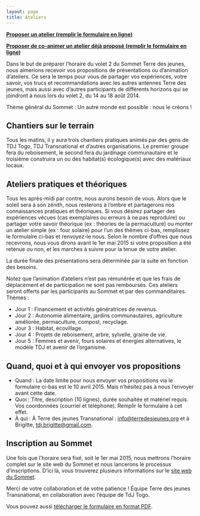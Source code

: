 ```yaml
---
layout: page
title: Ateliers
---
```


**[Proposer un atelier (remplir le formulaire en ligne)](https://www.surveymonkey.com/s/THGQVCN)**

**[Proposer de co-animer un atelier déjà proposé (remplir le formulaire en ligne)](https://www.surveymonkey.com/s/N3VC6QW)**

Dans le but de préparer l’horaire du volet 2 du Sommet Terre des jeunes, nous aimerions recevoir vos propositions de présentations ou d’animation d’ateliers. Ce sera le temps pour vous de partager vos expériences, votre savoir, vos trucs et recommandations avec les autres antennes Terre des jeunes, mais aussi avec d’autres participants de différents horizons qui se joindront à nous lors du volet 2, du 14 au 18 août 2014.

Thème général du Sommet : Un autre monde est possible : nous le créons !

Chantiers sur le terrain
-----

Tous les matins, il y aura trois chantiers pratiques animés par des gens de TDJ Togo, TDJ Transnational et d’autres organisations. Le premier groupe fera du reboisement, le second fera du jardinage communautaire et le troisième construira un ou des habitat(s) écologique(s) avec des matériaux locaux.

Ateliers pratiques et théoriques
-----

Tous les après-midi par contre, nous aurons besoin de vous.  Alors que le soleil sera à son zénith, nous resterons à l’ombre et partagerons nos connaissances pratiques et théoriques. Si vous désirez partager des expériences vécues (cas exemplaires ou erreurs à ne pas reproduire) ou partager votre savoir théorique (ex : théories de la permaculture) ou monter un atelier simple (ex : four solaire) pour l’un des thèmes ci-bas, remplissez le formulaire ci-bas et renvoyez-le nous.  Selon le nombre d’offres que nous recevrons, nous vous dirons avant le 1er mai 2015 si votre proposition a été retenue ou non, et les marches à suivre pour la tenue de votre atelier. 

La durée finale des présentations sera déterminée par la suite en fonction des besoins.

Notez que l’animation d’ateliers n’est pas rémunérée et que les frais de déplacement et de participation ne sont pas remboursés. Ces ateliers seront offerts par les participants au Sommet et par des commanditaires.
Thèmes :
 
 * Jour 1 : Financement et activités génératrices de revenus.
 * Jour 2 : Autonomie alimentaire, jardins communautaires, agriculture améliorée, permaculture, compost, recyclage.
 * Jour 3 : Habitat, écovillage.
 * Jour 4 : Projets de reboisement, arbre, sylvelle, graine de vie.
 * Jour 5 : Femmes et avenir, fours solaires et énergies alternatives, le modèle TDJ et avenir de l’organisme.

Quand, quoi et à qui envoyer vos propositions
-----

 * Quand : La date limite pour nous envoyer vos propositions via le formulaire ci-bas est le 10 avril 2015. Mais n’hésitez pas à nous l’envoyer avant cette date.
 * Quoi : Titre, description (10 lignes), durée souhaitée et matériel requis. Vos coordonnées (courriel et téléphone). Remplir le formulaire à cet effet.
 * À qui : À Terre des jeunes Transnational : info@terredesjeunes.org et à Brigitte, tdj.brigitte@gmail.com.

Inscription au Sommet
-----
Une fois que l’horaire sera fixé, soit le 1er mai 2015, nous mettrons l’horaire complet sur le site web du Sommet et nous lancerons le processus d’inscriptions. D’ici là, vous trouverez plusieurs informations sur le [site web du Sommet](http://sommet.terredesjeunes.org).

Merci de votre collaboration et de votre patience !
Équipe Terre des jeunes Transnational, en collaboration avec l’équipe de TdJ Togo.

Vous pouvez aussi [télécharger le formulaire en format PDF](http://terredesjeunes.org/sites/terredesjeunes.org/files/ateliers.pdf).
